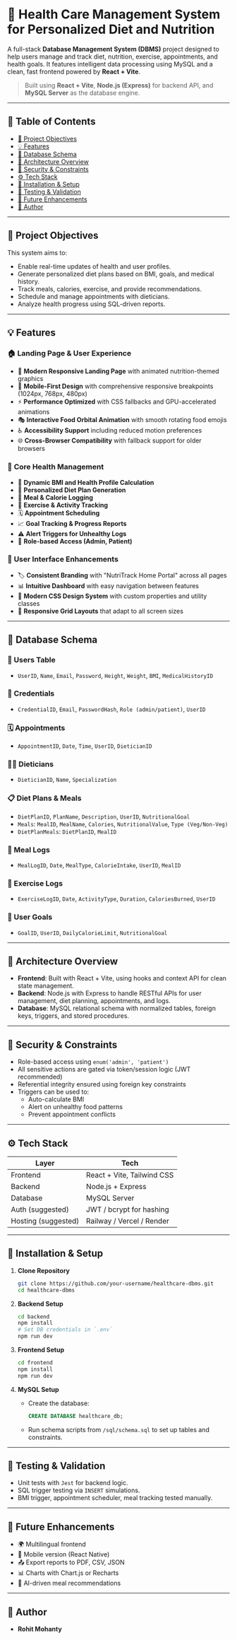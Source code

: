 
# 🏥 Health Care Management System for Personalized Diet and Nutrition

A full-stack **Database Management System (DBMS)** project designed to help users manage and track diet, nutrition, exercise, appointments, and health goals. It features intelligent data processing using MySQL and a clean, fast frontend powered by **React + Vite**.

> Built using **React + Vite**, **Node.js (Express)** for backend API, and **MySQL Server** as the database engine.

---

## 📌 Table of Contents

- [🎯 Project Objectives](#-project-objectives)
- [💡 Features](#-features)
- [🧱 Database Schema](#-database-schema)
- [📐 Architecture Overview](#-architecture-overview)
- [🔐 Security & Constraints](#-security--constraints)
- [⚙️ Tech Stack](#️-tech-stack)
- [🚀 Installation & Setup](#-installation--setup)
- [🧪 Testing & Validation](#-testing--validation)
- [📄 Future Enhancements](#-future-enhancements)
- [👥 Author](#-author)

---

## 🎯 Project Objectives

This system aims to:

- Enable real-time updates of health and user profiles.
- Generate personalized diet plans based on BMI, goals, and medical history.
- Track meals, calories, exercise, and provide recommendations.
- Schedule and manage appointments with dieticians.
- Analyze health progress using SQL-driven reports.

---

## 💡 Features

### 🏠 **Landing Page & User Experience**
- 🎨 **Modern Responsive Landing Page** with animated nutrition-themed graphics
- 📱 **Mobile-First Design** with comprehensive responsive breakpoints (1024px, 768px, 480px)
- ⚡ **Performance Optimized** with CSS fallbacks and GPU-accelerated animations
- 🎭 **Interactive Food Orbital Animation** with smooth rotating food emojis
- ♿ **Accessibility Support** including reduced motion preferences
- 🌐 **Cross-Browser Compatibility** with fallback support for older browsers

### 🏥 **Core Health Management**
- 🔁 **Dynamic BMI and Health Profile Calculation**
- 🥗 **Personalized Diet Plan Generation**
- 🧾 **Meal & Calorie Logging**
- 🏃 **Exercise & Activity Tracking**
- 🗓️ **Appointment Scheduling**
- 📈 **Goal Tracking & Progress Reports**
- ⚠️ **Alert Triggers for Unhealthy Logs**
- 💬 **Role-based Access (Admin, Patient)**

### 🎯 **User Interface Enhancements**
- 🏷️ **Consistent Branding** with "NutriTrack Home Portal" across all pages
- 📊 **Intuitive Dashboard** with easy navigation between features
- 🎨 **Modern CSS Design System** with custom properties and utility classes
- 📱 **Responsive Grid Layouts** that adapt to all screen sizes

---

## 🧱 Database Schema

### 🔑 Users Table
- `UserID`, `Name`, `Email`, `Password`, `Height`, `Weight`, `BMI`, `MedicalHistoryID`

### 🔐 Credentials
- `CredentialID`, `Email`, `PasswordHash`, `Role (admin/patient)`, `UserID`

### 🗓️ Appointments
- `AppointmentID`, `Date`, `Time`, `UserID`, `DieticianID`

### 👩‍⚕️ Dieticians
- `DieticianID`, `Name`, `Specialization`

### 📋 Diet Plans & Meals
- `DietPlanID`, `PlanName`, `Description`, `UserID`, `NutritionalGoal`
- `Meals`: `MealID`, `MealName`, `Calories`, `NutritionalValue`, `Type (Veg/Non-Veg)`
- `DietPlanMeals`: `DietPlanID`, `MealID`

### 🍱 Meal Logs
- `MealLogID`, `Date`, `MealType`, `CalorieIntake`, `UserID`, `MealID`

### 🏃 Exercise Logs
- `ExerciseLogID`, `Date`, `ActivityType`, `Duration`, `CaloriesBurned`, `UserID`

### 🎯 User Goals
- `GoalID`, `UserID`, `DailyCalorieLimit`, `NutritionalGoal`

---

## 📐 Architecture Overview

- **Frontend**: Built with React + Vite, using hooks and context API for clean state management.
- **Backend**: Node.js with Express to handle RESTful APIs for user management, diet planning, appointments, and logs.
- **Database**: MySQL relational schema with normalized tables, foreign keys, triggers, and stored procedures.

---

## 🔐 Security & Constraints

- Role-based access using `enum('admin', 'patient')`
- All sensitive actions are gated via token/session logic (JWT recommended)
- Referential integrity ensured using foreign key constraints
- Triggers can be used to:
  - Auto-calculate BMI
  - Alert on unhealthy food patterns
  - Prevent appointment conflicts

---

## ⚙️ Tech Stack

| Layer        | Tech                         |
|--------------|------------------------------|
| Frontend     | React + Vite, Tailwind CSS   |
| Backend      | Node.js + Express            |
| Database     | MySQL Server                 |
| Auth (suggested) | JWT / bcrypt for hashing  |
| Hosting (suggested) | Railway / Vercel / Render |

---

## 🚀 Installation & Setup

1. **Clone Repository**
   ```bash
   git clone https://github.com/your-username/healthcare-dbms.git
   cd healthcare-dbms
   ```

2. **Backend Setup**
   ```bash
   cd backend
   npm install
   # Set DB credentials in `.env`
   npm run dev
   ```

3. **Frontend Setup**
   ```bash
   cd frontend
   npm install
   npm run dev
   ```

4. **MySQL Setup**
   - Create the database:
     ```sql
     CREATE DATABASE healthcare_db;
     ```
   - Run schema scripts from `/sql/schema.sql` to set up tables and constraints.

---

## 🧪 Testing & Validation

- Unit tests with `Jest` for backend logic.
- SQL trigger testing via `INSERT` simulations.
- BMI trigger, appointment scheduler, meal tracking tested manually.

---

## 📄 Future Enhancements

- 🌍 Multilingual frontend
- 📱 Mobile version (React Native)
- 📤 Export reports to PDF, CSV, JSON
- 📊 Charts with Chart.js or Recharts
- 🧠 AI-driven meal recommendations

---

## 👥 Author

- **Rohit Mohanty**
